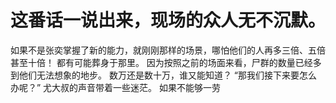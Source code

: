 # 这番话一说出来，现场的众人无不沉默。
如果不是张奕掌握了新的能力，就刚刚那样的场景，哪怕他们的人再多三倍、五倍甚至十倍！
都有可能葬身于那里。
因为按照之前的场面来看，尸群的数量已经多到他们无法想象的地步。
数万还是数十万，谁又能知道？
“那我们接下来要怎么办呢？”
尤大叔的声音带着一些迷茫。
如果不能够一劳

